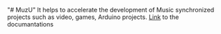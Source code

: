 "# MuzU" 
It helps to accelerate the development of Music synchronized projects such as video, games, Arduino projects. 
[Link](https://drive.google.com/drive/folders/1AoO4t1ZWsZ6BcEifnabu6tAiPLBJXcPg?usp=sharing) to the documantations
